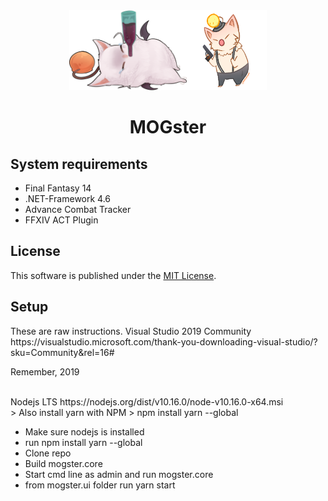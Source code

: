 <div align="center">  
  <img alt="MOGster" src="drunkmoogle.png" height="128" /><img alt="MOGster" src="moogle_gangster.png" height="128" />
  <h1>MOGster</h1>  
  <p></p>
  <p>   
</div>  

<h2>System requirements</h2>

- Final Fantasy 14 
- .NET-Framework 4.6
- Advance Combat Tracker 
- FFXIV ACT Plugin 

<h2>License</h2>

This software is published under the [MIT License](https://github.com/daggeron/Mogster/blob/master/LICENSE).

<h2>Setup</h2>
These are raw instructions.
Visual Studio 2019 Community
https://visualstudio.microsoft.com/thank-you-downloading-visual-studio/?sku=Community&rel=16#
<p>Remember, 2019</p>
<br />
Nodejs LTS
https://nodejs.org/dist/v10.16.0/node-v10.16.0-x64.msi
<br />
> Also install yarn with NPM
> npm install yarn --global

- Make sure nodejs is installed
- run npm install yarn --global
- Clone repo
- Build mogster.core
- Start cmd line as admin and run mogster.core
- from mogster.ui folder run yarn start
